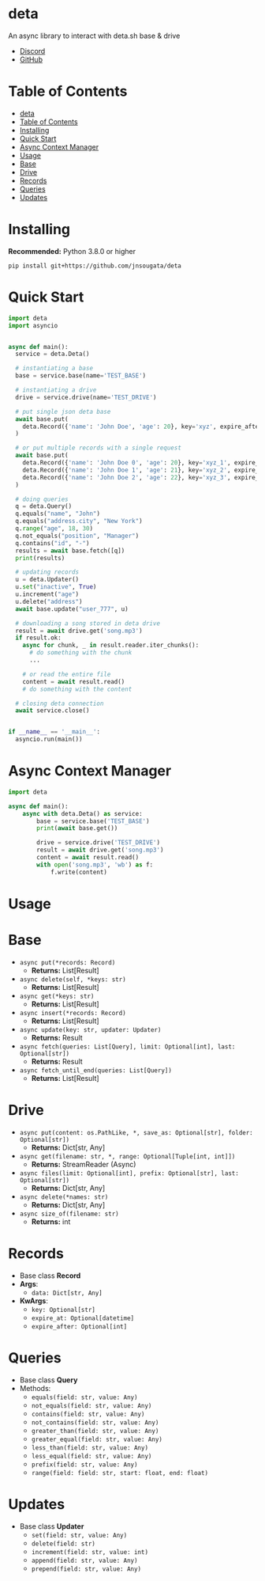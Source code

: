 # deta

An async library to interact with deta.sh base & drive

- [Discord](https://discord.gg/bh99VTt9dH)
- [GitHub](https://github.com/jnsougata)

# Table of Contents
- [deta](#deta)
- [Table of Contents](#table-of-contents)
- [Installing](#installing)
- [Quick Start](#quick-start)
- [Async Context Manager](#async-context-manager)
- [Usage](#usage)
- [Base](#base)
- [Drive](#drive)
- [Records](#records)
- [Queries](#queries)
- [Updates](#updates)

# Installing

**Recommended:** Python 3.8.0 or higher

```shell
pip install git+https://github.com/jnsougata/deta
```

# Quick Start

```python
import deta
import asyncio


async def main():
  service = deta.Deta()

  # instantiating a base
  base = service.base(name='TEST_BASE')

  # instantiating a drive
  drive = service.drive(name='TEST_DRIVE')

  # put single json deta base
  await base.put(
    deta.Record({'name': 'John Doe', 'age': 20}, key='xyz', expire_after=100)
  )

  # or put multiple records with a single request
  await base.put(
    deta.Record({'name': 'John Doe 0', 'age': 20}, key='xyz_1', expire_after=100),
    deta.Record({'name': 'John Doe 1', 'age': 21}, key='xyz_2', expire_after=100),
    deta.Record({'name': 'John Doe 2', 'age': 22}, key='xyz_3', expire_after=100)
  )

  # doing queries
  q = deta.Query()
  q.equals("name", "John")
  q.equals("address.city", "New York")
  q.range("age", 18, 30)
  q.not_equals("position", "Manager")
  q.contains("id", "-")
  results = await base.fetch([q])
  print(results)

  # updating records
  u = deta.Updater()
  u.set("inactive", True)
  u.increment("age")
  u.delete("address")
  await base.update("user_777", u)

  # downloading a song stored in deta drive
  result = await drive.get('song.mp3')
  if result.ok:
    async for chunk, _ in result.reader.iter_chunks():
      # do something with the chunk
      ...

    # or read the entire file
    content = await result.read()
    # do something with the content

  # closing deta connection
  await service.close()


if __name__ == '__main__':
  asyncio.run(main())
```

# Async Context Manager
```python
import deta

async def main():
    async with deta.Deta() as service:
        base = service.base('TEST_BASE')
        print(await base.get())

        drive = service.drive('TEST_DRIVE')
        result = await drive.get('song.mp3')
        content = await result.read()
        with open('song.mp3', 'wb') as f:
            f.write(content)
```

# Usage

# Base
- `async put(*records: Record)` 
  - **Returns:** List[Result]
- `async delete(self, *keys: str)` 
  - **Returns:** List[Result]
- `async get(*keys: str)`
    - **Returns:** List[Result]
- `async insert(*records: Record)`
  - **Returns:** List[Result]
- `async update(key: str, updater: Updater)`
  - **Returns:** Result
- `async fetch(queries: List[Query], limit: Optional[int], last: Optional[str])`
  - **Returns:** Result
- `async fetch_until_end(queries: List[Query])`
  - **Returns:** List[Result]

# Drive
- `async put(content: os.PathLike, *, save_as: Optional[str], folder: Optional[str])`
  - **Returns:** Dict[str, Any]
- `async get(filename: str, *, range: Optional[Tuple[int, int]])`
  - **Returns:** StreamReader (Async)
- `async files(limit: Optional[int], prefix: Optional[str], last: Optional[str])`
  - **Returns:** Dict[str, Any]
- `async delete(*names: str)`
  - **Returns:** Dict[str, Any]
- `async size_of(filename: str)`
  - **Returns:** int

# Records
- Base class **Record** 
- **Args**:
  - `data: Dict[str, Any]`
- **KwArgs**:
  - `key: Optional[str]`
  - `expire_at: Optional[datetime]`
  - `expire_after: Optional[int]`

# Queries
- Base class **Query**
- Methods:
  - `equals(field: str, value: Any)`
  - `not_equals(field: str, value: Any)`
  - `contains(field: str, value: Any)`
  - `not_contains(field: str, value: Any)`
  - `greater_than(field: str, value: Any)`
  - `greater_equal(field: str, value: Any)`
  - `less_than(field: str, value: Any)`
  - `less_equal(field: str, value: Any)`
  - `prefix(field: str, value: Any)`
  - `range(field: field: str, start: float, end: float)`

# Updates
- Base class **Updater**
  - `set(field: str, value: Any)`
  - `delete(field: str)`
  - `increment(field: str, value: int)`
  - `append(field: str, value: Any)`
  - `prepend(field: str, value: Any)`

